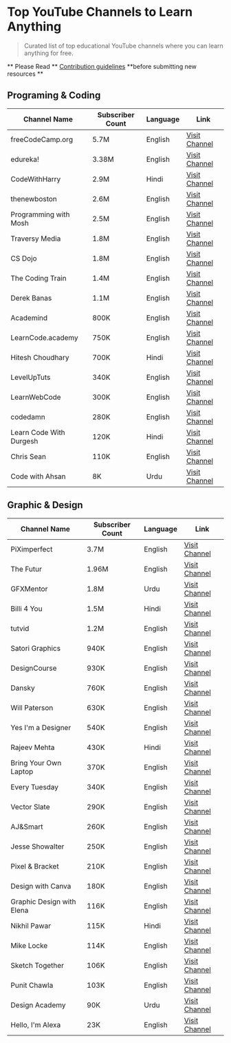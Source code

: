 # Top YouTube Channels to Learn Anything
> Curated list of top educational YouTube channels where you can learn anything for free.

** Please Read ** [Contribution guidelines](CONTRIBUTING.md) **before submitting new resources **

## Programing & Coding 
| Channel Name  | Subscriber Count | Language | Link |
| ------------- | ---------------- | -------- | ---- |
| freeCodeCamp.org  | 5.7M  | English | [Visit Channel](https://www.youtube.com/c/Freecodecamp) |
| edureka! | 3.38M  | English | [Visit Channel](https://www.youtube.com/c/edurekaIN) |
| CodeWithHarry  | 2.9M  | Hindi | [Visit Channel](https://www.youtube.com/c/CodeWithHarry) |
| thenewboston  | 2.6M  | English | [Visit Channel](https://www.youtube.com/user/thenewboston) |
| Programming with Mosh  | 2.5M  | English | [Visit Channel](https://www.youtube.com/c/programmingwithmosh) |
| Traversy Media  | 1.8M  | English | [Visit Channel](https://www.youtube.com/c/TraversyMedia) |
| CS Dojo | 1.8M  | English | [Visit Channel](https://www.youtube.com/c/CSDojo) |
| The Coding Train  | 1.4M  | English | [Visit Channel](https://www.youtube.com/c/TheCodingTrain) |
| Derek Banas  | 1.1M | English | [Visit Channel](https://www.youtube.com/c/derekbanas) |
| Academind  | 800K  | English | [Visit Channel](https://www.youtube.com/c/Academind) |
| LearnCode.academy  | 750K  | English | [Visit Channel](https://www.youtube.com/c/learncodeacademy) |
| Hitesh Choudhary  | 700K  | Hindi | [Visit Channel](https://www.youtube.com/c/HiteshChoudharydotcom) |
| LevelUpTuts  | 340K  | English | [Visit Channel](https://www.youtube.com/c/LevelUpTuts) |
| LearnWebCode  | 300K  | English | [Visit Channel](https://www.youtube.com/user/LearnWebCode) |
| codedamn  | 280K  | English | [Visit Channel](https://www.youtube.com/c/codedamn) |
| Learn Code With Durgesh  | 120K  | Hindi | [Visit Channel](https://www.youtube.com/c/LearnCodeWithDurgesh) |
| Chris Sean  | 110K  | English | [Visit Channel](https://www.youtube.com/c/ChrisSean) |
| Code with Ahsan  | 8K  | Urdu | [Visit Channel](https://www.youtube.com/c/CodewithAhsan) |

## Graphic & Design
| Channel Name  | Subscriber Count | Language | Link |
| ------------- | ---------------- | -------- | ---- |
| PiXimperfect  | 3.7M  | English | [Visit Channel](https://www.youtube.com/c/PiXimperfect) |
| The Futur  | 1.96M  | English | [Visit Channel](https://www.youtube.com/user/TheSkoolRocks) |
| GFXMentor  | 1.8M  | Urdu | [Visit Channel](https://www.youtube.com/c/GFXMentor) |
| Billi 4 You  | 1.5M  | Hindi | [Visit Channel](https://www.youtube.com/c/Billi4You) |
| tutvid  | 1.2M  | English | [Visit Channel](https://www.youtube.com/c/tutvid) |
| Satori Graphics  | 940K  | English | [Visit Channel](https://www.youtube.com/c/SatoriGraphics) |
| DesignCourse  | 930K  | English | [Visit Channel](https://www.youtube.com/c/DesignCourse) |
| Dansky  | 760K  | English | [Visit Channel](https://www.youtube.com/c/ForeverDansky) |
| Will Paterson  | 630K  | English | [Visit Channel](https://www.youtube.com/c/breakdesignsco) |
| Yes I'm a Designer  | 540K  | English | [Visit Channel](https://www.youtube.com/c/YesImaDesigner) |
| Rajeev Mehta  | 430K  | Hindi | [Visit Channel](https://www.youtube.com/c/RajeevMehtaIN) |
| Bring Your Own Laptop  | 370K  | English | [Visit Channel](https://www.youtube.com/c/ByolAuAdobe) |
| Every Tuesday  | 340K  | English | [Visit Channel](https://www.youtube.com/c/EveryTuesday) |
| Vector Slate  | 290K  | English | [Visit Channel](https://www.youtube.com/c/VectorSlateGraphicDesignTutorials) |
| AJ&Smart  | 260K  | English | [Visit Channel](https://www.youtube.com/c/AJSmart) |
| Jesse Showalter  | 250K  | English | [Visit Channel](https://www.youtube.com/c/JesseShowalter) |
| Pixel & Bracket  | 210K  | English | [Visit Channel](https://www.youtube.com/c/Pixelandbracket) |
| Design with Canva  | 180K  | English | [Visit Channel](https://www.youtube.com/c/DesignwithCanva) |
| Graphic Design with Elena  | 116K  | English | [Visit Channel](https://www.youtube.com/c/GraphicDesignwithElena) |
| Nikhil Pawar  | 115K  | Hindi | [Visit Channel](https://www.youtube.com/c/NikhilPawarr) |
| Mike Locke  | 114K  | English | [Visit Channel](https://www.youtube.com/user/mlwebco/) |
| Sketch Together  | 106K  | English | [Visit Channel](https://www.youtube.com/c/SketchTogetherTV) |
| Punit Chawla  | 103K  | English | [Visit Channel](https://www.youtube.com/c/PunitChawla) |
| Design Academy  | 90K | Urdu | [Visit Channel](https://www.youtube.com/c/DesignAcademyPK) |
| Hello, I'm Alexa  | 23K  | English | [Visit Channel](https://www.youtube.com/c/HelloImAlexa) |
